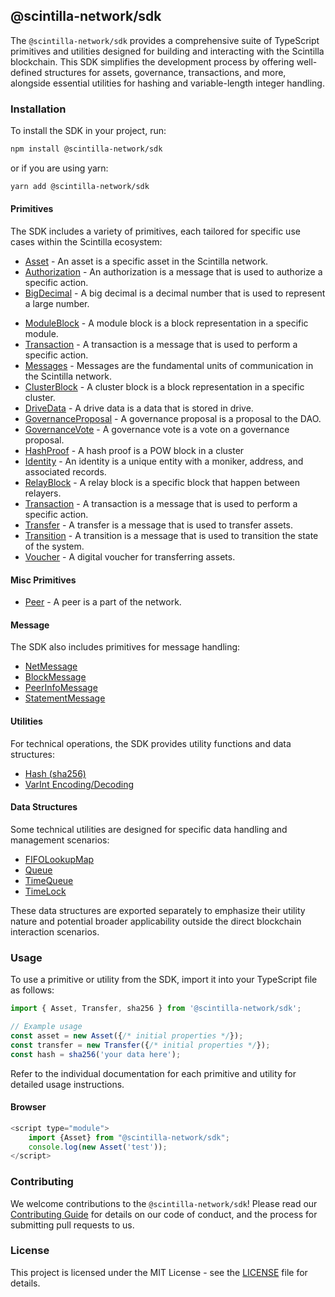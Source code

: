 ## @scintilla-network/sdk

The `@scintilla-network/sdk` provides a comprehensive suite of TypeScript primitives and utilities designed for building and interacting with the Scintilla blockchain. This SDK simplifies the development process by offering well-defined structures for assets, governance, transactions, and more, alongside essential utilities for hashing and variable-length integer handling.

### Installation

To install the SDK in your project, run:

```bash
npm install @scintilla-network/sdk
```

or if you are using yarn:

```bash
yarn add @scintilla-network/sdk
```

#### Primitives

The SDK includes a variety of primitives, each tailored for specific use cases within the Scintilla ecosystem:

- [Asset](./src/primitives/Asset/Asset.md) - An asset is a specific asset in the Scintilla network.
- [Authorization](./src/primitives/Authorization/Authorization.md) - An authorization is a message that is used to authorize a specific action.
- [BigDecimal](./src/primitives/BigDecimal/BigDecimal.md) - A big decimal is a decimal number that is used to represent a large number.
<!-- - [DAO](./src/primitives/dao/DAO.md) - A DAO is a decentralized autonomous organization. -->
- [ModuleBlock](./src/primitives/moduleBlock/ModuleBlock.md) - A module block is a block representation in a specific module.
- [Transaction](./src/primitives/Transaction/Transaction.md) - A transaction is a message that is used to perform a specific action.
- [Messages](./src/primitives/messages/Messages.md) - Messages are the fundamental units of communication in the Scintilla network.
- [ClusterBlock](./src/primitives/ClusterBlock/ClusterBlock.md) - A cluster block is a block representation in a specific cluster.
- [DriveData](./src/primitives/DriveData/DriveData.md) - A drive data is a data that is stored in drive.
- [GovernanceProposal](./src/primitives/GovernanceProposal/GovernanceProposal.md) - A governance proposal is a proposal to the DAO.
- [GovernanceVote](./src/primitives/GovernanceVote/GovernanceVote.md) - A governance vote is a vote on a governance proposal.
- [HashProof](./src/primitives/HashProof/HashProof.md) - A hash proof is a POW block in a cluster
- [Identity](./src/primitives/Identity/Identity.md) - An identity is a unique entity with a moniker, address, and associated records.
- [RelayBlock](./src/primitives/RelayBlock/RelayBlock.md) - A relay block is a specific block that happen between relayers.
- [Transaction](./src/primitives/Transaction/Transaction.md) - A transaction is a message that is used to perform a specific action.
- [Transfer](./src/primitives/Transfer/Transfer.md) - A transfer is a message that is used to transfer assets.
- [Transition](./src/primitives/Transition/Transition.md) - A transition is a message that is used to transition the state of the system.
- [Voucher](./src/primitives/Voucher/Voucher.md) - A digital voucher for transferring assets.

#### Misc Primitives

- [Peer](./src/primitives/Peer/Peer.md) - A peer is a part of the network.

#### Message 
The SDK also includes primitives for message handling:

- [NetMessage](src/primitives/messages/NetMessage/NetMessage.md)
- [BlockMessage](./src/primitives/messages/BlockMessage.md)
- [PeerInfoMessage](./src/primitives/messages/PeerInfoMessage.md)
- [StatementMessage](./src/primitives/messages/StatementMessage.md)

#### Utilities
For technical operations, the SDK provides utility functions and data structures:
- [Hash (sha256)](./src/utilities/hash/README.md)
- [VarInt Encoding/Decoding](./src/utilities/varInt/README.md)

#### Data Structures
Some technical utilities are designed for specific data handling and management scenarios:
- [FIFOLookupMap](./src/utilities/fifoLookupMap/README.md)
- [Queue](./src/utilities/queue/README.md)
- [TimeQueue](./src/utilities/timeQueue/README.md)
- [TimeLock](./src/utilities/timeLock/README.md)


These data structures are exported separately to emphasize their utility nature and potential broader applicability outside the direct blockchain interaction scenarios.

### Usage

To use a primitive or utility from the SDK, import it into your TypeScript file as follows:

```typescript
import { Asset, Transfer, sha256 } from '@scintilla-network/sdk';

// Example usage
const asset = new Asset({/* initial properties */});
const transfer = new Transfer({/* initial properties */});
const hash = sha256('your data here');
```

Refer to the individual documentation for each primitive and utility for detailed usage instructions.


#### Browser 

```js
<script type="module">
    import {Asset} from "@scintilla-network/sdk";
    console.log(new Asset('test'));
</script>
```
### Contributing

We welcome contributions to the `@scintilla-network/sdk`! Please read our [Contributing Guide](./CONTRIBUTING.md) for details on our code of conduct, and the process for submitting pull requests to us.

### License

This project is licensed under the MIT License - see the [LICENSE](./LICENSE) file for details.
